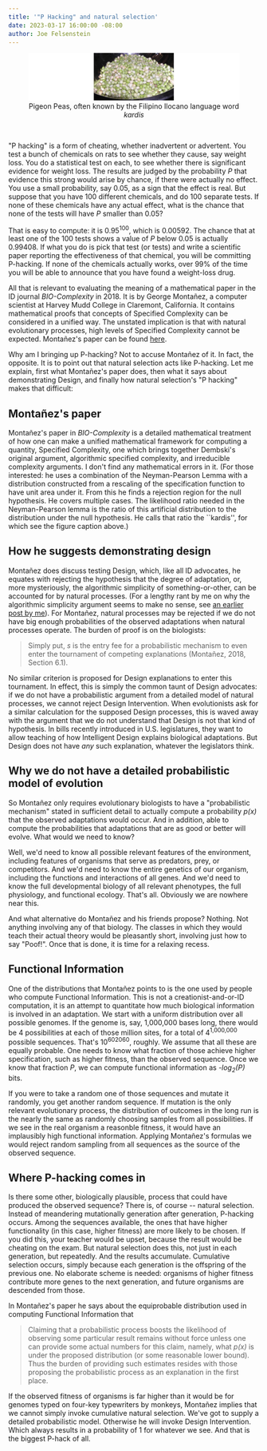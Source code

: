 ```yaml
---
title: '"P Hacking" and natural selection'
date: 2023-03-17 16:00:00 -08:00
author: Joe Felsenstein
---
```


<figure><img src="/uploads/2023/Pigeon_peas2.jpg"><figcaption><div align="center">Pigeon Peas, often known by the Filipino Ilocano language word <em>kardis</em></div></figcaption>
</figure>

<p>&nbsp;</p>

"P hacking" is a form of cheating, whether inadvertent or advertent.  You test a bunch of chemicals on rats to see whether they cause, say weight loss.  You do a statistical 
test on each, to see whether there is significant evidence for weight loss.  The 
results are judged by the probability _P_ that evidence this strong would arise by 
chance, if there were actually no effect.  You use a small probability, say 0.05, 
as a sign that the effect is real.  But suppose that you have 100 different chemicals, and do 100 separate tests.  If none of these chemicals have any actual effect, what 
is the chance that none of the tests will have _P_ smaller than 0.05?

That is easy to compute: it is 0.95<sup>100</sup>, which is 0.00592.  The chance that at least one of the 100 tests shows a value of _P_ below 0.05 is actually 0.99408.  If what you do is pick that test (or tests) and write a scientific paper reporting the 
effectiveness of that chemical, you will be committing P-hacking.  If none of the 
chemicals actually works, over 99% of the time you will be able to announce that you have found a weight-loss drug.

All that is relevant to evaluating the meaning of a mathematical paper in the ID journal <em>BIO-Complexity</em> in 2018.  It is by George Monta&ntilde;ez, a computer scientist at Harvey Mudd College in Claremont, California.  It contains mathematical proofs that concepts of Specified Complexity can be considered in a unified way.  The unstated 
implication is that with natural evolutionary processes, high levels of Specified Complexity cannot be expected.  Monta&ntilde;ez's paper can be found 
[here](https://bio-complexity.org/ojs/index.php/main/article/view/BIO-C.2018.4/BIO-C.2018.4).

Why am I bringing up P-hacking?  Not to accuse Monta&ntilde;ez of it.  In fact, the 
opposite.  It is to point out that natural selection acts like P-hacking. 
Let me explain, first what Monta&ntilde;ez's paper does, then what it says about demonstrating Design, 
and finally how natural selection's "P hacking" makes that difficult:

<!--more-->

## Monta&ntilde;ez's paper ##

Monta&ntilde;ez's paper in _BIO-Complexity_ is a detailed mathematical treatment of how one can make a unified 
mathematical framework for computing a quantity, Specified Complexity, one which brings together Dembski's original 
argument, algorithmic specified complexity, and irreducible complexity arguments.  I don't find any mathematical 
errors in it.  (For those interested: he uses a combination of the Neyman-Pearson Lemma with a distribution 
constructed from a rescaling of the specification function to have unit area under it.  From this he finds a 
rejection region for the null hypothesis.  He covers multiple cases. The likelihood ratio needed in the Neyman-Pearson 
lemma is the ratio of this artificial distribution to the distribution under the null hypothesis.  He calls that 
ratio the ``kardis'', for which see the figure caption above.)

## How he suggests demonstrating design ##

Monta&ntilde;ez does discuss testing Design, which, like all ID advocates, he equates with rejecting the 
hypothesis that the degree of adaptation, or, more mysteriously, the algorithmic simplicity of something-or-other, 
can be accounted for by natural processes.  (For a lengthy rant by me on why the algorithmic simplicity argument 
seems to make no sense, see [an earlier post by me](https://pandasthumb.org/archives/2019/12/Is-Algorithmic-Specified-Complexity-Useless-for-Analyzing-Evolution.html)).  For Monta&ntilde;ez, natural processes may be rejected if we do not 
have big enough probabilities of the observed adaptations when natural processes operate.  The burden of proof is on the biologists: 

> Simply put, <em>s</em> is the entry fee for a probabilistic mechanism to even enter the tournament of competing explanations (Monta&ntilde;ez, 2018, Section 6.1). 

No similar criterion is proposed for Design explanations to enter this tournament.  In effect, this is simply the 
common taunt of Design advocates: if we do not have a probabilistic argument from a detailed model of natural 
processes, we cannot reject Design Intervention.  When evolutionists ask for a similar calculation for the supposed 
Design processes, this is waved away with the argument that we do not understand that Design is not that kind of 
hypothesis.  In bills recently introduced in U.S. legislatures, they want to allow teaching of how Intelligent Design 
explains biological adaptations.  But Design does not have _any_ such explanation, whatever the legislators think.


## Why we do not have a detailed probabilistic model of evolution ##

So Monta&ntilde;ez only requires evolutionary biologists to have a "probabilistic mechanism" stated in sufficient 
detail to actually compute a probability _p(x)_ that the observed adaptations would occur.  And in addition, able to 
compute the probabilities that adaptations that are as good or better will evolve.  What would we need to know? 

Well, we'd need to know all possible relevant features of the environment, including features of organisms that serve 
as predators, prey, or competitors.  And we'd need to know the entire genetics of our organism, including the functions and interactions of all genes.  And we'd need to know the full developmental biology of all relevant phenotypes, the full physiology, and functional ecology.  That's all.  Obviously we are nowhere near this.

And what alternative do Monta&ntilde;ez and his friends propose?  Nothing.  Not anything involving any of that biology. The classes in which they would teach their actual theory would be pleasantly short, involving just how to say "Poof!".
Once that is done, it is time for a relaxing recess.


## Functional Information ##

One of the distributions that Monta&ntilde;ez points to is the one used by people who compute Functional Information.  This is not a creationist-and-or-ID computation, it is an attempt to quantitate how much biological information is 
involved in an adaptation. We start with a uniform distribution over all possible genomes.  If the genome is, say, 
1,000,000 bases long, there would be 4 possibilities at each of those million sites, for a total of 4<sup>1,000,000</sup> possible sequences.  That's 10<sup>602060</sup>, roughly.  We assume that all these are equally probable.  One needs to know what fraction of those achieve 
higher specification, such as higher fitness, than the observed sequence.  Once we know that fraction _P_, we can 
compute functional information as _-log<sub>2</sub>(P)_ bits.

If you were to take a random one of those sequences and mutate it randomly, you get another random sequence.  If mutation is the only relevant evolutionary process, the distribution of outcomes in the long run is the nearly the same as randomly choosing samples from all possibilities.  If we see in the real organism a reasonble 
fitness, it would have an implausibly high functional information.  Applying 
Monta&ntilde;ez's formulas we would reject random sampling from all sequences as the source of the observed sequence.

## Where P-hacking comes in ##

Is there some other, biologically plausible, process that could have produced the 
observed sequence?  There is, of course -- natural selection.  Instead of meandering mutationally generation after generation, P-hacking occurs.  Among the sequences available, the ones that have higher functionality (in this case, higher fitness) are more likely to be chosen.  If you did this, your teacher would be upset, because the result would be cheating on the exam.  But natural selection does this, not just in each generation, but repeatedly.  And the results accumulate.  Cumulative selection occurs, simply because each generation is the offspring of the previous one.  No elaborate scheme is needed: organisms of higher fitness contribute more genes to the next generation, and future organisms are descended from those.

In Monta&ntilde;ez's paper he says about the equiprobable distribution used in computing Functional Information that

> Claiming that a probabilistic process boosts the 
> likelihood of observing some particular result 
> remains without force unless one can provide some 
> actual numbers for this claim, namely, what 
> _p(x)_ is under the proposed distribution (or some 
> reasonable lower bound).  Thus the burden of 
> providing such estimates resides with those 
> proposing the probabilistic process as an 
> explanation in the first place.

If the observed fitness of organisms is far higher than it would be for genomes typed on 
four-key typewriters by monkeys, Monta&ntilde;ez implies that we cannot simply invoke 
cumulative natural selection.  We've got to supply a detailed probabilistic model. 
Otherwise he will invoke Design Intervention.  Which always results in a probability 
of 1 for whatever we see.  And that is the biggest P-hack of all.





